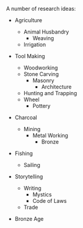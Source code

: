 A number of research ideas:

- Agriculture
	- Animal Husbandry
		- Weaving
	- Irrigation

- Tool Making
	- Woodworking
	- Stone Carving
		- Masonry
			- Architecture
	- Hunting and Trapping
	- Wheel
		- Pottery

- Charcoal
	- Mining
		- Metal Working
			- Bronze

- Fishing
	- Sailing

- Storytelling
	- Writing
		- Mystics
		- Code of Laws
	- Trade

- Bronze Age
